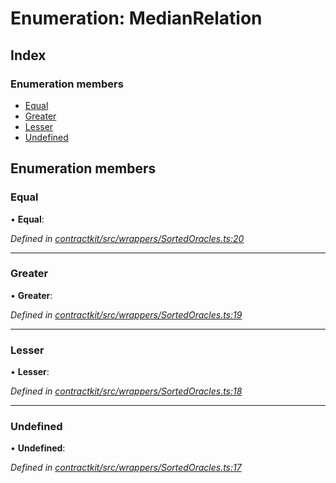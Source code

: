 # Enumeration: MedianRelation

## Index

### Enumeration members

* [Equal](_wrappers_sortedoracles_.medianrelation.md#equal)
* [Greater](_wrappers_sortedoracles_.medianrelation.md#greater)
* [Lesser](_wrappers_sortedoracles_.medianrelation.md#lesser)
* [Undefined](_wrappers_sortedoracles_.medianrelation.md#undefined)

## Enumeration members

###  Equal

• **Equal**:

*Defined in [contractkit/src/wrappers/SortedOracles.ts:20](https://github.com/medhak1/celo-monorepo/blob/master/packages/sdk/contractkit/src/wrappers/SortedOracles.ts#L20)*

___

###  Greater

• **Greater**:

*Defined in [contractkit/src/wrappers/SortedOracles.ts:19](https://github.com/medhak1/celo-monorepo/blob/master/packages/sdk/contractkit/src/wrappers/SortedOracles.ts#L19)*

___

###  Lesser

• **Lesser**:

*Defined in [contractkit/src/wrappers/SortedOracles.ts:18](https://github.com/medhak1/celo-monorepo/blob/master/packages/sdk/contractkit/src/wrappers/SortedOracles.ts#L18)*

___

###  Undefined

• **Undefined**:

*Defined in [contractkit/src/wrappers/SortedOracles.ts:17](https://github.com/medhak1/celo-monorepo/blob/master/packages/sdk/contractkit/src/wrappers/SortedOracles.ts#L17)*
